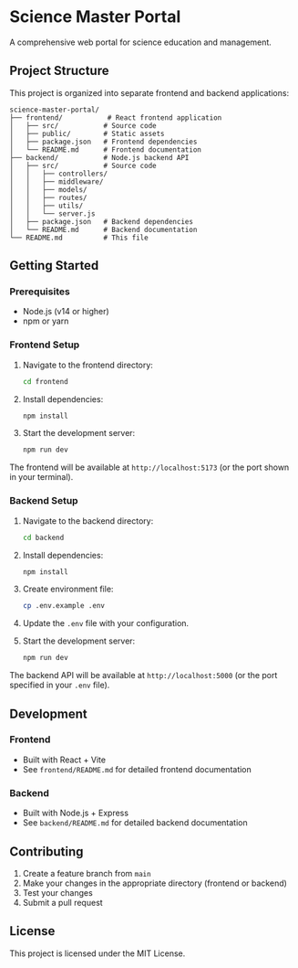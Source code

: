 # Science Master Portal

A comprehensive web portal for science education and management.

## Project Structure

This project is organized into separate frontend and backend applications:

```
science-master-portal/
├── frontend/           # React frontend application
│   ├── src/           # Source code
│   ├── public/        # Static assets
│   ├── package.json   # Frontend dependencies
│   └── README.md      # Frontend documentation
├── backend/           # Node.js backend API
│   ├── src/           # Source code
│   │   ├── controllers/
│   │   ├── middleware/
│   │   ├── models/
│   │   ├── routes/
│   │   ├── utils/
│   │   └── server.js
│   ├── package.json   # Backend dependencies
│   └── README.md      # Backend documentation
└── README.md          # This file
```

## Getting Started

### Prerequisites

- Node.js (v14 or higher)
- npm or yarn

### Frontend Setup

1. Navigate to the frontend directory:
   ```bash
   cd frontend
   ```

2. Install dependencies:
   ```bash
   npm install
   ```

3. Start the development server:
   ```bash
   npm run dev
   ```

The frontend will be available at `http://localhost:5173` (or the port shown in your terminal).

### Backend Setup

1. Navigate to the backend directory:
   ```bash
   cd backend
   ```

2. Install dependencies:
   ```bash
   npm install
   ```

3. Create environment file:
   ```bash
   cp .env.example .env
   ```

4. Update the `.env` file with your configuration.

5. Start the development server:
   ```bash
   npm run dev
   ```

The backend API will be available at `http://localhost:5000` (or the port specified in your `.env` file).

## Development

### Frontend
- Built with React + Vite
- See `frontend/README.md` for detailed frontend documentation

### Backend
- Built with Node.js + Express
- See `backend/README.md` for detailed backend documentation

## Contributing

1. Create a feature branch from `main`
2. Make your changes in the appropriate directory (frontend or backend)
3. Test your changes
4. Submit a pull request

## License

This project is licensed under the MIT License.
